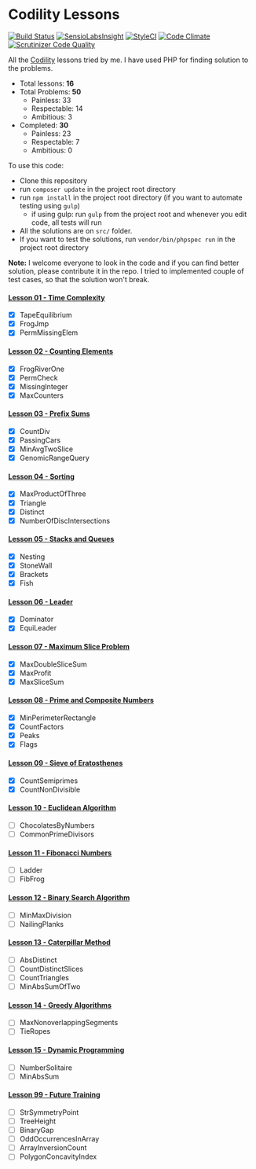 # Codility Lessons

[![Build Status](https://travis-ci.org/samiulhoque/codility-lessons.svg?branch=master)](https://travis-ci.org/samiulhoque/codility-lessons)
[![SensioLabsInsight](https://insight.sensiolabs.com/projects/65f45405-d802-47ae-a7c2-7ba39008359d/mini.png)](https://insight.sensiolabs.com/projects/65f45405-d802-47ae-a7c2-7ba39008359d)
[![StyleCI](https://styleci.io/repos/40940581/shield)](https://styleci.io/repos/40940581)
[![Code Climate](https://codeclimate.com/github/samiulhoque/codility-lessons/badges/gpa.svg)](https://codeclimate.com/github/samiulhoque/codility-lessons)
[![Scrutinizer Code Quality](https://scrutinizer-ci.com/g/samiulhoque/codility-lessons/badges/quality-score.png?b=master)](https://scrutinizer-ci.com/g/samiulhoque/codility-lessons/?branch=master)

All the [Codility](https://codility.com/programmers/lessons) lessons tried by me. I have used PHP for finding solution to the problems.

- Total lessons: **16**
- Total Problems: **50**
    - Painless: 33
    - Respectable: 14
    - Ambitious: 3
- Completed: **30**
    - Painless: 23
    - Respectable: 7
    - Ambitious: 0

To use this code:
- Clone this repository
- run `composer update` in the project root directory
- run `npm install` in the project root directory (if you want to automate testing using `gulp`)
  - if using gulp: run `gulp` from the project root and whenever you edit code, all tests will run
- All the solutions are on `src/` folder.
- If you want to test the solutions, run `vendor/bin/phpspec run` in the project root directory

**Note:** I welcome everyone to look in the code and if you can find better solution,
please contribute it in the repo. I tried to implemented couple of test cases, so that
the solution won't break.

#### [Lesson 01 - Time Complexity](https://github.com/samiulhoque/codility-lessons/blob/master/src/Lesson01/)
- [x] TapeEquilibrium
- [x] FrogJmp
- [x] PermMissingElem

#### [Lesson 02 - Counting Elements](https://github.com/samiulhoque/codility-lessons/blob/master/src/Lesson02/)
- [x] FrogRiverOne
- [x] PermCheck
- [x] MissingInteger
- [x] MaxCounters

#### [Lesson 03 - Prefix Sums](https://github.com/samiulhoque/codility-lessons/blob/master/src/Lesson03/)
- [x] CountDiv
- [x] PassingCars
- [x] MinAvgTwoSlice
- [x] GenomicRangeQuery

#### [Lesson 04 - Sorting](https://github.com/samiulhoque/codility-lessons/blob/master/src/Lesson04/)
- [x] MaxProductOfThree
- [x] Triangle
- [x] Distinct
- [x] NumberOfDiscIntersections

#### [Lesson 05 - Stacks and Queues](https://github.com/samiulhoque/codility-lessons/blob/master/src/Lesson05/)
- [x] Nesting
- [x] StoneWall
- [x] Brackets
- [x] Fish

#### [Lesson 06 - Leader](https://github.com/samiulhoque/codility-lessons/blob/master/src/Lesson06/)
- [x] Dominator
- [x] EquiLeader

#### [Lesson 07 - Maximum Slice Problem](https://github.com/samiulhoque/codility-lessons/blob/master/src/Lesson07/)
- [x] MaxDoubleSliceSum
- [x] MaxProfit
- [x] MaxSliceSum

#### [Lesson 08 - Prime and Composite Numbers](https://github.com/samiulhoque/codility-lessons/blob/master/src/Lesson08/)
- [x] MinPerimeterRectangle
- [x] CountFactors
- [x] Peaks
- [x] Flags

#### [Lesson 09 - Sieve of Eratosthenes](https://github.com/samiulhoque/codility-lessons/blob/master/src/Lesson09/)
- [x] CountSemiprimes
- [x] CountNonDivisible

#### [Lesson 10 - Euclidean Algorithm](https://github.com/samiulhoque/codility-lessons/blob/master/src/Lesson10/)
- [ ] ChocolatesByNumbers
- [ ] CommonPrimeDivisors

#### [Lesson 11 - Fibonacci Numbers](https://github.com/samiulhoque/codility-lessons/blob/master/src/Lesson11/)
- [ ] Ladder
- [ ] FibFrog

#### [Lesson 12 - Binary Search Algorithm](https://github.com/samiulhoque/codility-lessons/blob/master/src/Lesson12/)
- [ ] MinMaxDivision
- [ ] NailingPlanks

#### [Lesson 13 - Caterpillar Method](https://github.com/samiulhoque/codility-lessons/blob/master/src/Lesson13/)
- [ ] AbsDistinct
- [ ] CountDistinctSlices
- [ ] CountTriangles
- [ ] MinAbsSumOfTwo

#### [Lesson 14 - Greedy Algorithms](https://github.com/samiulhoque/codility-lessons/blob/master/src/Lesson14/)
- [ ] MaxNonoverlappingSegments
- [ ] TieRopes

#### [Lesson 15 - Dynamic Programming](https://github.com/samiulhoque/codility-lessons/blob/master/src/Lesson15/)
- [ ] NumberSolitaire
- [ ] MinAbsSum

#### [Lesson 99 - Future Training](https://github.com/samiulhoque/codility-lessons/blob/master/src/Lesson99/)
- [ ] StrSymmetryPoint
- [ ] TreeHeight
- [ ] BinaryGap
- [ ] OddOccurrencesInArray
- [ ] ArrayInversionCount
- [ ] PolygonConcavityIndex
